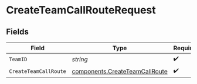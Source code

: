 # CreateTeamCallRouteRequest


## Fields

| Field                                                                            | Type                                                                             | Required                                                                         | Description                                                                      |
| -------------------------------------------------------------------------------- | -------------------------------------------------------------------------------- | -------------------------------------------------------------------------------- | -------------------------------------------------------------------------------- |
| `TeamID`                                                                         | *string*                                                                         | :heavy_check_mark:                                                               | N/A                                                                              |
| `CreateTeamCallRoute`                                                            | [components.CreateTeamCallRoute](../../models/components/createteamcallroute.md) | :heavy_check_mark:                                                               | N/A                                                                              |